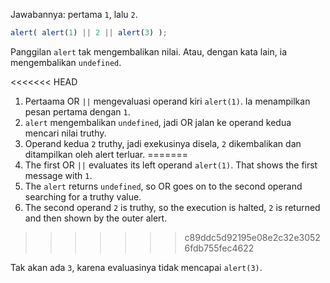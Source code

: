 Jawabannya: pertama `1`, lalu `2`.

```js run
alert( alert(1) || 2 || alert(3) );
```

Panggilan `alert` tak mengembalikan nilai. Atau, dengan kata lain, ia mengembalikan `undefined`.

<<<<<<< HEAD
1. Pertaama OR `||` mengevaluasi operand kiri `alert(1)`. Ia menampilkan pesan pertama dengan `1`.
2. `alert` mengembalikan `undefined`, jadi OR jalan ke operand kedua mencari nilai truthy.
3. Operand kedua `2` truthy, jadi exekusinya disela, `2` dikembalikan dan ditampilkan oleh alert terluar.
=======
1. The first OR `||` evaluates its left operand `alert(1)`. That shows the first message with `1`.
2. The `alert` returns `undefined`, so OR goes on to the second operand searching for a truthy value.
3. The second operand `2` is truthy, so the execution is halted, `2` is returned and then shown by the outer alert.
>>>>>>> c89ddc5d92195e08e2c32e30526fdb755fec4622

Tak akan ada `3`, karena evaluasinya tidak mencapai `alert(3)`.
